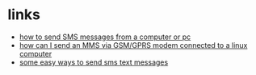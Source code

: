 # links

* [how to send SMS messages from a computer or pc](http://www.developershome.com/sms/howToSendSMSFromPC.asp)
* [how can I send an MMS via GSM/GPRS modem connected to a linux computer](http://stackoverflow.com/questions/16397116/how-can-i-send-an-mms-via-a-gsm-gprs-modem-connected-to-a-linux-computer#16397874)
* [some easy ways to send sms text messages](https://www.codeproject.com/articles/16250/some-easy-ways-to-send-emails-via-smtp-and-sms-tex)
